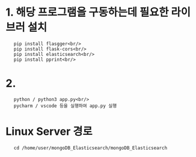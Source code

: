 # 1. 해당 프로그램을 구동하는데 필요한 라이브러 설치<br/>
~~~
   pip install flasgger<br/>
   pip install flask-cors<br/>
   pip install elasticsearch<br/>
   pip install pprint<br/>
~~~

# 2.
~~~
   python / python3 app.py<br/>
   pycharm / vscode 등을 실행하여 app.py 실행
~~~

# Linux Server 경로
~~~
   cd /home/user/mongoDB_Elasticsearch/mongoDB_Elasticsearch
~~~
